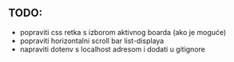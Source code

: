 ## TODO:

- popraviti css retka s izborom aktivnog boarda (ako je moguće)
- popraviti horizontalni scroll bar list-displaya
- napraviti dotenv s localhost adresom i dodati u gitignore
